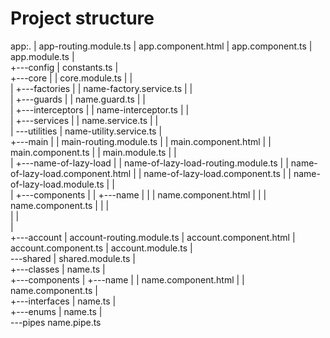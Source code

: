 # Project structure

app:.
|   app-routing.module.ts
|   app.component.html
|   app.component.ts
|   app.module.ts
|   
+---config
|       constants.ts
|       
+---core
|   |   core.module.ts
|   |   
|   +---factories
|   |       name-factory.service.ts
|   |       
|   +---guards
|   |       name.guard.ts
|   |       
|   +---interceptors
|   |       name-interceptor.ts
|   |       
|   +---services
|   |       name.service.ts
|   |       
|   \---utilities
|           name-utility.service.ts
|           
+---main
|   |   main-routing.module.ts
|   |   main.component.html
|   |   main.component.ts
|   |   main.module.ts
|   |       
|   +---name-of-lazy-load
|   |       name-of-lazy-load-routing.module.ts
|   |       name-of-lazy-load.component.html
|   |       name-of-lazy-load.component.ts
|   |       name-of-lazy-load.module.ts
|   |       
|   +---components
|   |   +---name
|   |   |       name.component.html
|   |   |       name.component.ts
|   |   |       
|   |           
|               
+---account
|       account-routing.module.ts
|       account.component.html
|       account.component.ts
|       account.module.ts
|       
\---shared
    |   shared.module.ts
    |   
    +---classes
    |       name.ts
    |       
    +---components
    |   +---name
    |   |       name.component.html
    |   |       name.component.ts
    |           
    +---interfaces
    |       name.ts
    |   
    +---enums
    |       name.ts
    |      
    \---pipes
            name.pipe.ts